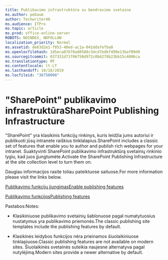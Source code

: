 ```yaml
---
title: Publikavimo infrastruktūra su bendravimo svetaine
ms.author: pebaum
author: Techwriter40
ms.audience: ITPro
ms.topic: article
ms.prod: office-online-server
ROBOTS: NOINDEX, NOFOLLOW
localization_priority: Normal
ms.assetid: de63d2e1-f053-40ed-ac1a-041ddafefba0
ms.openlocfilehash: 1d5eca87678ad0588c3dcd7edbf499e13baf09d9
ms.sourcegitcommit: 037331d71f06750d972c0b6278b23bb15c4806ca
ms.translationtype: MT
ms.contentlocale: lt-LT
ms.lasthandoff: 10/18/2019
ms.locfileid: "36750090"
---
```

# <a name="sharepoint-publishing-infrastructure"></a><span data-ttu-id="d6087-102">"SharePoint" publikavimo infrastruktūra</span><span class="sxs-lookup"><span data-stu-id="d6087-102">SharePoint Publishing Infrastructure</span></span>


<span data-ttu-id="d6087-103">"SharePoint" yra klasikinis funkcijų rinkinys, kuris leidžia jums autoriui ir publikuoti jūsų intranete raiškius tinklalapius.</span><span class="sxs-lookup"><span data-stu-id="d6087-103">SharePoint includes a classic set of features that enable you to author and publish rich webpages for your intranet.</span></span> <span data-ttu-id="d6087-104">Suaktyvinti SharePoint publikavimo infrastruktūrą svetainių rinkinio lygiu, kad juos įjungtumėte.</span><span class="sxs-lookup"><span data-stu-id="d6087-104">Activate the SharePoint Publishing Infrastructure at the site collection level to turn them on.</span></span>

<span data-ttu-id="d6087-105">Daugiau informacijos rasite toliau pateiktuose saituose.</span><span class="sxs-lookup"><span data-stu-id="d6087-105">For more information please visit the links below.</span></span>

[<span data-ttu-id="d6087-106">Publikavimo funkcijų įjungimas</span><span class="sxs-lookup"><span data-stu-id="d6087-106">Enable publishing features</span></span>](https://support.office.com/article/Enable-publishing-features-479677A6-8B33-4AC7-907D-071C1C7E4518)

[<span data-ttu-id="d6087-107">Publikavimo funkcijos</span><span class="sxs-lookup"><span data-stu-id="d6087-107">Publishing features</span></span>](https://support.office.com/article/Features-enabled-in-a-SharePoint-Online-publishing-site-3AB3810C-3C2C-4361-9D0E-0CBE666EA0B0?wt.mc_id=O365_Portal_MMaven#__toc336865553)

<span data-ttu-id="d6087-108">Pastabos:</span><span class="sxs-lookup"><span data-stu-id="d6087-108">Notes:</span></span>

- <span data-ttu-id="d6087-109">Klasikiniuose publikavimo svetainių šablonuose pagal numatytuosius nustatymus yra publikavimo priemonės.</span><span class="sxs-lookup"><span data-stu-id="d6087-109">The classic publishing site templates include the publishing features by default.</span></span>

- <span data-ttu-id="d6087-110">Klasikinės leidybos funkcijos nėra prieinamos šiuolaikiniuose tinklapiuose.</span><span class="sxs-lookup"><span data-stu-id="d6087-110">Classic publishing features are not available on modern sites.</span></span> <span data-ttu-id="d6087-111">Šiuolaikinės svetainės suteikia naujesne alternatyva pagal nutylėjimą.</span><span class="sxs-lookup"><span data-stu-id="d6087-111">Modern sites provide a newer alternative by default.</span></span>

